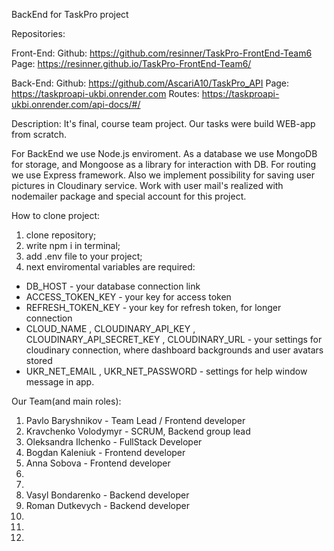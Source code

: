 BackEnd for TaskPro project

Repositories:

Front-End:
Github: https://github.com/resinner/TaskPro-FrontEnd-Team6
Page: https://resinner.github.io/TaskPro-FrontEnd-Team6/

Back-End:
Github: https://github.com/AscariA10/TaskPro_API
Page: https://taskproapi-ukbi.onrender.com
Routes: https://taskproapi-ukbi.onrender.com/api-docs/#/

Description:
It's final, course team project. Our tasks were build WEB-app from scratch.

For BackEnd we use Node.js enviroment. As a database we use MongoDB for storage, and
Mongoose as a library for interaction with DB. For routing we use Express framework.
Also we implement possibility for saving user pictures in Cloudinary service.
Work with user mail's realized with nodemailer package and special account for this project.

How to clone project:

1. clone repository;
2. write npm i in terminal;
3. add .env file to your project;
4. next enviromental variables are required:
 - DB_HOST - your database connection link
 - ACCESS_TOKEN_KEY - your key for access token
 - REFRESH_TOKEN_KEY - your key for refresh token, for longer connection
 - CLOUD_NAME , CLOUDINARY_API_KEY , CLOUDINARY_API_SECRET_KEY , CLOUDINARY_URL - your settings for cloudinary
 connection, where dashboard backgrounds and user avatars stored
 - UKR_NET_EMAIL , UKR_NET_PASSWORD - settings for help window message in app.

Our Team(and main roles):

1. Pavlo Baryshnikov - Team Lead / Frontend developer
2. Kravchenko Volodymyr - SCRUM, Backend group lead
3. Oleksandra Ilchenko - FullStack Developer
4. Bogdan Kaleniuk - Frontend developer
5. Anna Sobova - Frontend developer
6.
7.
8. Vasyl Bondarenko - Backend developer
9. Roman Dutkevych - Backend developer
10.
11.
12.
